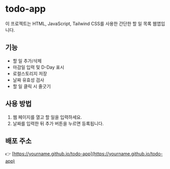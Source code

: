 # todo-app

이 프로젝트는 HTML, JavaScript, Tailwind CSS를 사용한 간단한 할 일 목록 웹앱입니다.

## 기능
- 할 일 추가/삭제
- 마감일 입력 및 D-Day 표시
- 로컬스토리지 저장
- 날짜 유효성 검사
- 할 일 클릭 시 줄긋기

## 사용 방법
1. 웹 페이지를 열고 할 일을 입력하세요.
2. 날짜를 입력한 뒤 추가 버튼을 누르면 등록됩니다.

## 배포 주소
👉 [https://yourname.github.io/todo-app](https://yourname.github.io/todo-app)
